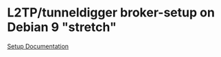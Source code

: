 # L2TP/tunneldigger broker-setup on Debian 9 "stretch"

[Setup Documentation](https://github.com/h03e/tunnledigger-broker-ffoh/blob/master/docs/broker-ffoh.md)
